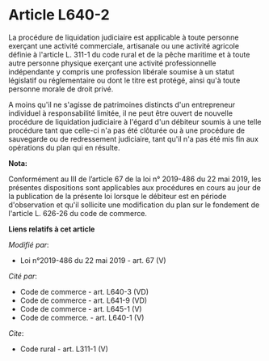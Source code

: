 # Article L640-2

La procédure de liquidation judiciaire est applicable à toute personne exerçant une activité commerciale, artisanale ou une
activité agricole définie à l'article L. 311-1 du code rural et de la pêche maritime et à toute autre personne physique
exerçant une activité professionnelle indépendante y compris une profession libérale soumise à un statut législatif ou
réglementaire ou dont le titre est protégé, ainsi qu'à toute personne morale de droit privé. 

A moins qu'il ne s'agisse de patrimoines distincts d'un entrepreneur individuel à responsabilité limitée, il ne peut être
ouvert de nouvelle procédure de liquidation judiciaire à l'égard d'un débiteur soumis à une telle procédure tant que celle-ci
n'a pas été clôturée ou à une procédure de sauvegarde ou de redressement judiciaire, tant qu'il n'a pas été mis fin aux
opérations du plan qui en résulte.

**Nota:**

Conformément au III de l’article 67 de la loi n° 2019-486 du 22 mai 2019, les présentes dispositions sont applicables aux
procédures en cours au jour de la publication de la présente loi lorsque le débiteur est en période d'observation et qu'il
sollicite une modification du plan sur le fondement de l'article L. 626-26 du code de commerce.

**Liens relatifs à cet article**

_Modifié par_:

  - Loi n°2019-486 du 22 mai 2019 - art. 67 (V)

_Cité par_:

  - Code de commerce - art. L640-3 (VD)
  - Code de commerce - art. L641-9 (VD)
  - Code de commerce - art. L645-1 (V)
  - Code de commerce. - art. L640-1 (V)

_Cite_:

  - Code rural - art. L311-1 (V)
